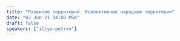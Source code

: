 ```yaml
---
title: "Развитие территорий. Коллективные народные территории"
date: "03 Jun 21 14:00 MSK"
draft: false
speakers: ["iliya-petrov"]
---
```

